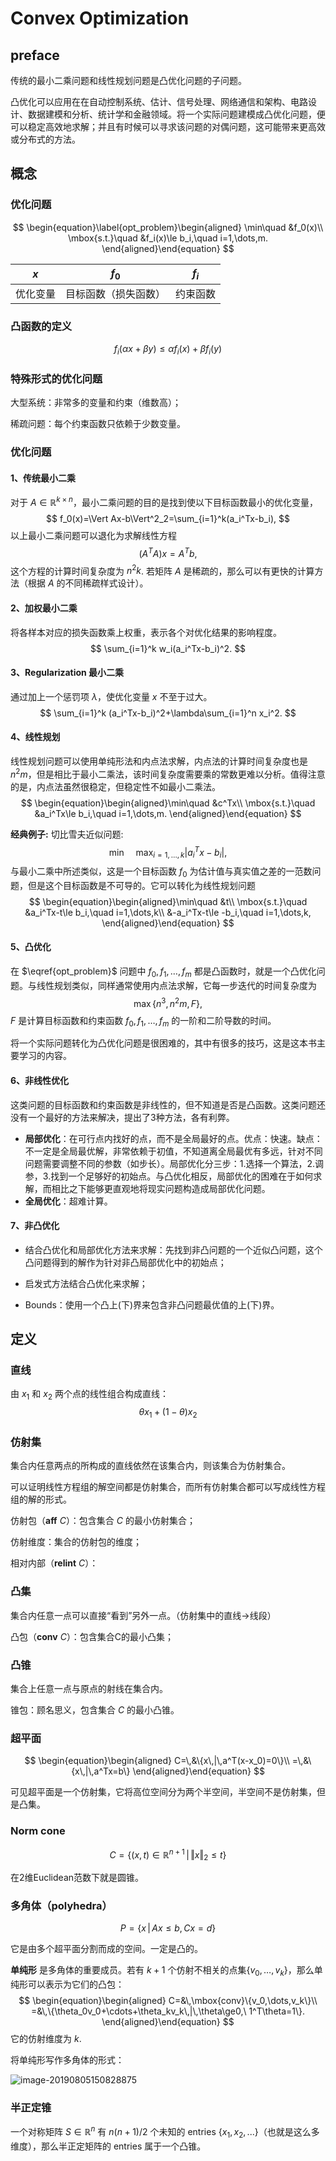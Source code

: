 # Convex Optimization

## preface

传统的最小二乘问题和线性规划问题是凸优化问题的子问题。

凸优化可以应用在在自动控制系统、估计、信号处理、网络通信和架构、电路设计、数据建模和分析、统计学和金融领域。将一个实际问题建模成凸优化问题，便可以稳定高效地求解；并且有时候可以寻求该问题的对偶问题，这可能带来更高效或分布式的方法。

## 概念

### 优化问题

$$
\begin{equation}\label{opt_problem}\begin{aligned}
\min\quad &f_0(x)\\
\mbox{s.t.}\quad &f_i(x)\le b_i,\quad i=1,\dots,m.
\end{aligned}\end{equation}
$$

|   $x$    |        $f_0$         |  $f_i$   |
| :------: | :------------------: | :------: |
| 优化变量 | 目标函数（损失函数） | 约束函数 |

### 凸函数的定义

$$
f_i(\alpha x+\beta y)\le\alpha f_i(x)+\beta f_i(y)
$$

### 特殊形式的优化问题

大型系统：非常多的变量和约束（维数高）；

稀疏问题：每个约束函数只依赖于少数变量。



### 优化问题

#### 1、传统最小二乘

对于 $A\in \mathbb{R}^{k\times n}$，最小二乘问题的目的是找到使以下目标函数最小的优化变量，
$$
f_0(x)=\Vert Ax-b\Vert^2_2=\sum_{i=1}^k(a_i^Tx-b_i),
$$
以上最小二乘问题可以退化为求解线性方程
$$
(A^TA)x=A^Tb,
$$
这个方程的计算时间复杂度为 $n^2k$. 若矩阵 $A$ 是稀疏的，那么可以有更快的计算方法（根据 $A$ 的不同稀疏样式设计）。

#### 2、加权最小二乘

将各样本对应的损失函数乘上权重，表示各个对优化结果的影响程度。
$$
\sum_{i=1}^k w_i(a_i^Tx-b_i)^2.
$$

#### 3、Regularization 最小二乘

通过加上一个惩罚项 $\lambda$，使优化变量 $x$ 不至于过大。 
$$
\sum_{i=1}^k (a_i^Tx-b_i)^2+\lambda\sum_{i=1}^n x_i^2.
$$

#### 4、线性规划

线性规划问题可以使用单纯形法和内点法求解，内点法的计算时间复杂度也是 $n^2m$，但是相比于最小二乘法，该时间复杂度需要乘的常数更难以分析。值得注意的是，内点法虽然很稳定，但稳定性不如最小二乘法。
$$
\begin{equation}\begin{aligned}\min\quad &c^Tx\\
\mbox{s.t.}\quad &a_i^Tx\le b_i,\quad i=1,\dots,m.
\end{aligned}\end{equation}
$$

**经典例子:** 切比雪夫近似问题:
$$
\min\quad \max_{i=1,\dots,k}\vert a_i^Tx-b_i\vert,
$$
与最小二乘中所述类似，这是一个目标函数 $f_0$ 为估计值与真实值之差的一范数问题，但是这个目标函数是不可导的。它可以转化为线性规划问题
$$
\begin{equation}\begin{aligned}\min\quad &t\\
\mbox{s.t.}\quad &a_i^Tx-t\le b_i,\quad i=1,\dots,k\\
&-a_i^Tx-t\le -b_i,\quad i=1,\dots,k,
\end{aligned}\end{equation}
$$

#### 5、凸优化

在 $\eqref{opt_problem}$ 问题中 $f_0,\,f_1,\dots,\,f_m$ 都是凸函数时，就是一个凸优化问题。与线性规划类似，同样通常使用内点法求解，它每一步迭代的时间复杂度为
$$
\max\{n^3,n^2m,F\},
$$
$F$ 是计算目标函数和约束函数 $f_0,\,f_1,\dots,\,f_m$ 的一阶和二阶导数的时间。

将一个实际问题转化为凸优化问题是很困难的，其中有很多的技巧，这是这本书主要学习的内容。

#### 6、非线性优化

这类问题的目标函数和约束函数是非线性的，但不知道是否是凸函数。这类问题还没有一个最好的方法来解决，提出了3种方法，各有利弊。

* **局部优化**：在可行点内找好的点，而不是全局最好的点。优点：快速。缺点：不一定是全局最优解，非常依赖于初值，不知道离全局最优有多远，针对不同问题需要调整不同的参数（如步长）。局部优化分三步：1.选择一个算法，2.调参，3.找到一个足够好的初始点。与凸优化相反，局部优化的困难在于如何求解，而相比之下能够更直观地将现实问题构造成局部优化问题。
* **全局优化**：超难计算。

#### 7、非凸优化

* 结合凸优化和局部优化方法来求解：先找到非凸问题的一个近似凸问题，这个凸问题得到的解作为针对非凸局部优化中的初始点；

* 启发式方法结合凸优化来求解；
* Bounds：使用一个凸上(下)界来包含非凸问题最优值的上(下)界。

## 定义

### 直线

由 $x_1$ 和 $x_2$ 两个点的线性组合构成直线：
$$
\theta x_1+(1-\theta) x_2
$$

### 仿射集

集合内任意两点的所构成的直线依然在该集合内，则该集合为仿射集合。

可以证明线性方程组的解空间都是仿射集合，而所有仿射集合都可以写成线性方程组的解的形式。

仿射包（**aff** $C$）：包含集合 $C$ 的最小仿射集合；

仿射维度：集合的仿射包的维度；

相对内部（**relint** $C$）：

### 凸集

集合内任意一点可以直接“看到”另外一点。（仿射集中的直线->线段）

凸包（**conv** $C$）：包含集合C的最小凸集；

### 凸锥

集合上任意一点与原点的射线在集合内。

锥包：顾名思义，包含集合 $C$ 的最小凸锥。

### 超平面

$$
\begin{equation}\begin{aligned}
C=\,&\{x\,|\,a^T(x-x_0)=0\}\\
=\,&\{x\,|\,a^Tx=b\}
\end{aligned}\end{equation}
$$

可见超平面是一个仿射集，它将高位空间分为两个半空间，半空间不是仿射集，但是凸集。

### Norm cone

$$
C=\{(x,t)\in \mathbb{R}^{n+1}\,\vert\,\Vert x\Vert_2\le t\}
$$

在2维Euclidean范数下就是圆锥。

### 多角体（polyhedra）

$$
P=\{x\,|\,Ax\le b,\,Cx=d\}
$$

它是由多个超平面分割而成的空间。一定是凸的。

**单纯形** 是多角体的重要成员。若有 $k+1$ 个仿射不相关的点集{$v_0,\dots,v_k$}，那么单纯形可以表示为它们的凸包：
$$
\begin{equation}\begin{aligned}
C=&\,\mbox{conv}\{v_0,\dots,v_k\}\\
=&\,\{\theta_0v_0+\cdots+\theta_kv_k\,|\,\theta\ge0,\ 1^T\theta=1\}.
\end{aligned}\end{equation}
$$
它的仿射维度为 $k$. 

将单纯形写作多角体的形式：

![image-20190805150828875](/Users/Husir/Desktop/simplex2polyhedra.png)

### 半正定锥

一个对称矩阵 $S\in \mathbb{R}^n$ 有 $n(n+1)/2$ 个未知的 entries {$x_1,x_2,...$}（也就是这么多维度），那么半正定矩阵的 entries 属于一个凸锥。